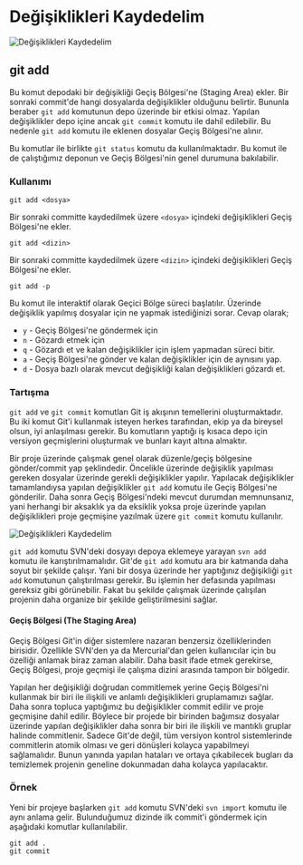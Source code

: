 # Değişiklikleri Kaydedelim

![Değişiklikleri Kaydedelim](https://www.atlassian.com/git/images/tutorials/getting-started/saving-changes/hero.svg)

## git add

Bu komut depodaki bir değişikliği Geçiş Bölgesi'ne (Staging Area) ekler. Bir sonraki commit'de hangi dosyalarda değişiklikler olduğunu belirtir. Bununla beraber ```git add``` komutunun depo üzerinde bir etkisi olmaz. Yapılan değişiklikler depo içine ancak ```git commit``` komutu ile dahil edilebilir. Bu nedenle ```git add``` komutu ile eklenen dosyalar Geçiş Bölgesi'ne alınır.

Bu komutlar ile birlikte ```git status``` komutu da kullanılmaktadır. Bu komut ile de çalıştığımız deponun ve Geçiş Bölgesi'nin genel durumuna bakılabilir.
 
### Kullanımı

```
git add <dosya>
```

Bir sonraki committe kaydedilmek üzere ```<dosya>``` içindeki değişiklikleri Geçiş Bölgesi'ne ekler.

```
git add <dizin>
```

Bir sonraki committe kaydedilmek üzere ```<dizin>``` içindeki değişiklikleri Geçiş Bölgesi'ne ekler.

```
git add -p
```

Bu komut ile interaktif olarak Geçici Bölge süreci başlatılır. Üzerinde değişiklik yapılmış dosyalar için ne yapmak istediğinizi sorar. Cevap olarak;
 
  * ```y``` - Geçiş Bölgesi'ne göndermek için 
  * ```n``` - Gözardı etmek için
  * ```q``` - Gözardı et ve kalan değişiklikler için işlem yapmadan süreci bitir.
  * ```a``` - Geçiş Bölgesi'ne gönder ve kalan değişiklikler için de aynısını yap.
  * ```d``` - Dosya bazlı olarak mevcut değişikliği kalan değişiklikleri gözardı et.

### Tartışma

```git add``` ve ```git commit``` komutları Git iş akışının temellerini oluşturmaktadır. Bu iki komut Git'i kullanmak isteyen herkes tarafından, ekip ya da bireysel olsun, iyi anlaşılması gerekir. Bu komutların yaptığı iş kısaca depo için versiyon geçmişlerini oluşturmak ve bunları kayıt altına almaktır.

Bir proje üzerinde çalışmak genel olarak düzenle/geçiş bölgesine gönder/commit yap şeklindedir. Öncelikle üzerinde değişiklik yapılması gereken dosyalar üzerinde gerekli değişiklikler yapılır. Yapılacak değişiklikler tamamlandıysa yapılan değişiklikler ```git add``` komutu ile Geçiş Bölgesi'ne gönderilir. Daha sonra Geçiş Bölgesi'ndeki mevcut durumdan memnunsanız, yani herhangi bir aksaklık ya da eksiklik yoksa proje üzerinde yapılan değişiklikleri proje geçmişine yazılmak üzere ```git commit``` komutu kullanılır.

![Değişiklikleri Kaydedelim](https://www.atlassian.com/git/images/tutorials/getting-started/saving-changes/01.svg)

```git add``` komutu SVN'deki dosyayı depoya eklemeye yarayan ```svn add``` komutu ile karıştırılmamalıdır. Git'de ```git add``` komutu ara bir katmanda daha soyut bir şekilde çalışır. Yani bir dosya üzerinde her yaptığınız değişikliği ```git add``` komutunun çalıştırılması gerekir. Bu işlemin her defasında yapılması gereksiz gibi görünebilir. Fakat bu şekilde çalışmak üzerinde çalışılan projenin daha organize bir şekilde geliştirilmesini sağlar.

#### Geçiş Bölgesi (The Staging Area)

Geçiş Bölgesi Git'in diğer sistemlere nazaran benzersiz özelliklerinden  birisidir. Özellikle SVN'den ya da Mercurial'dan gelen kullanıcılar için bu özelliği anlamak biraz zaman alabilir. Daha basit ifade etmek gerekirse, Geçiş Bölgesi, proje geçmişi ile çalışma dizini arasında tampon bir bölgedir.

Yapılan her değişikliği doğrudan commitlemek yerine Geçiş Bölgesi'ni kullanmak bir biri ile ilişkili ve anlamlı değişiklikleri gruplamamızı sağlar. Daha sonra topluca yaptığımız bu değişiklikler commit edilir ve proje geçmişine dahil edilir. Böylece bir projede bir birinden bağımsız dosyalar üzerinde yapılan değişiklikler daha sonra bir biri ile ilişkili ve mantıklı gruplar halinde commitlenir. Sadece Git'de değil, tüm versiyon kontrol sistemlerinde commitlerin atomik olması ve geri dönüşleri kolayca yapabilmeyi sağlamalıdır. Bunun yanında yapılan hataları ve ortaya çıkabilecek bugları da temizlemek projenin geneline dokunmadan daha kolayca yapılacaktır.

### Örnek

Yeni bir projeye başlarken ```git add``` komutu SVN'deki ```svn import``` komutu ile aynı anlama gelir. Bulunduğumuz dizinde ilk commit'i göndermek için aşağıdaki komutlar kullanılabilir.

```
git add .
git commit
```